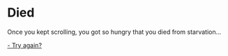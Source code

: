 # Died

Once you kept scrolling, you got so hungry that you died from starvation...

[- Try again?](../../../../Wake-up/beginning.md)